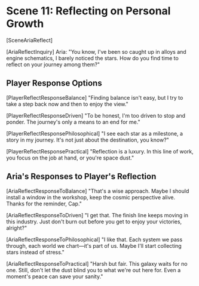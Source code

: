 # Scene 11: Reflecting on Personal Growth

[SceneAriaReflect]

[AriaReflectInquiry]
Aria: "You know, I've been so caught up in alloys and engine schematics, I barely noticed the stars. How do you find time to reflect on your journey among them?"

## Player Response Options

[PlayerReflectResponseBalance]
"Finding balance isn't easy, but I try to take a step back now and then to enjoy the view."

[PlayerReflectResponseDriven]
"To be honest, I'm too driven to stop and ponder. The journey's only a means to an end for me."

[PlayerReflectResponsePhilosophical]
"I see each star as a milestone, a story in my journey. It's not just about the destination, you know?"

[PlayerReflectResponsePractical]
"Reflection is a luxury. In this line of work, you focus on the job at hand, or you're space dust."

## Aria's Responses to Player's Reflection

[AriaReflectResponseToBalance]
"That's a wise approach. Maybe I should install a window in the workshop, keep the cosmic perspective alive. Thanks for the reminder, Cap."

[AriaReflectResponseToDriven]
"I get that. The finish line keeps moving in this industry. Just don't burn out before you get to enjoy your victories, alright?"

[AriaReflectResponseToPhilosophical]
"I like that. Each system we pass through, each world we chart—it's part of us. Maybe I'll start collecting stars instead of stress."

[AriaReflectResponseToPractical]
"Harsh but fair. This galaxy waits for no one. Still, don't let the dust blind you to what we're out here for. Even a moment's peace can save your sanity."
